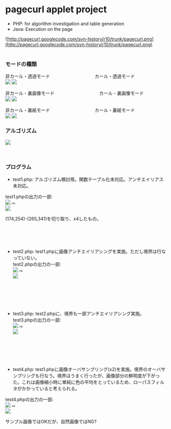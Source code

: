 # pagecurl applet project #

  * PHP: for algorithm investigation and table generation
  * Java: Execution on the page

![http://pagecurl.googlecode.com/svn-history/r10/trunk/pagecurl.png](http://pagecurl.googlecode.com/svn-history/r10/trunk/pagecurl.png) <br />
<br>
<h3>モードの種類</h3>
非カール・透過モード　　　　　　　　　　カール・透過モード<br>
<img src='http://pagecurl.googlecode.com/svn/trunk/php/output/test2-0-0-000.png' />
<img src='http://pagecurl.googlecode.com/svn/trunk/php/output/test2-0-1-000.png' /><br />

非カール・裏画像モード　　　　　　　　　　カール・裏画像モード<br>
<img src='http://pagecurl.googlecode.com/svn/trunk/php/output/test2-1-0-000.png' />
<img src='http://pagecurl.googlecode.com/svn/trunk/php/output/test2-1-1-000.png' /><br />

非カール・裏紙モード　　　　　　　　　　カール・裏紙モード<br>
<img src='http://pagecurl.googlecode.com/svn/trunk/php/output/test2-2-0-000.png' />
<img src='http://pagecurl.googlecode.com/svn/trunk/php/output/test2-2-1-000.png' /><br />

<h3>アルゴリズム</h3>
<img src='http://pagecurl.googlecode.com/svn/trunk/algorithm.png' />
<br>
<br>
<br>
<h3>プログラム</h3>
<ul><li>test1.php: アルゴリズム検討用。関数テーブル化未対応。アンチエイリアス未対応。<br /></li></ul>

test1.phpの出力の一部:<br />
<img src='http://pagecurl.googlecode.com/svn/trunk/php/x4/test1.png' />
⇨<br>
<img src='http://pagecurl.googlecode.com/svn/trunk/php/x4/test1x4.png' />

(174,254)-(265,341)を切り取り、x4したもの。<br>
<br>
<br>
<br>
<br>

<ul><li>test2.php: test1.phpに画像アンチエイリアシングを実施。ただし境界は行なっていない。<br />
test2.phpの出力の一部:<br />
<img src='http://pagecurl.googlecode.com/svn/trunk/php/x4/test2.png' />
⇨<br>
<img src='http://pagecurl.googlecode.com/svn/trunk/php/x4/test2x4.png' /></li></ul>

<br>
<br>
<br>
<br>

<ul><li>test3.php: test2.phpに、境界も一部アンチエイリアシング実施。<br />
test3.phpの出力の一部:<br />
<img src='http://pagecurl.googlecode.com/svn/trunk/php/x4/test3.png' />
⇨<br>
<img src='http://pagecurl.googlecode.com/svn/trunk/php/x4/test3x4.png' /></li></ul>

<br>
<br>
<br>
<br>
<ul><li>test4.php: test1.phpに画像オーバサンプリング(x2)を実施。境界のオーバサンプリングも行なう。境界はうまく行ったが、画像部分の鮮明度が下がった。これは画像縮小時に単純に色の平均をとっているため、ローパスフィルタがかかっていると考えられる。</li></ul>

test4.phpの出力の一部:<br />
<img src='http://pagecurl.googlecode.com/svn/trunk/php/x4/test4.png' />
⇨<br>
<img src='http://pagecurl.googlecode.com/svn/trunk/php/x4/test4x4.png' />

サンプル画像ではOKだが、自然画像ではNG?
